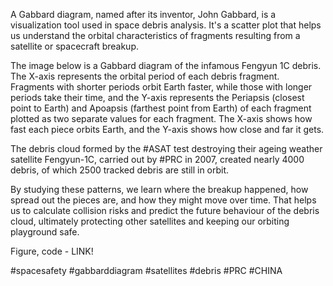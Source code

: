 A Gabbard diagram, named after its inventor, John Gabbard, is a visualization tool used in space debris analysis. It's a scatter plot that helps us understand the orbital characteristics of fragments resulting from a satellite or spacecraft breakup.

The image below is a Gabbard diagram of the infamous Fengyun 1C debris. The X-axis represents the orbital period of each debris fragment. Fragments with shorter periods orbit Earth faster, while those with longer periods take their time, and the Y-axis represents the Periapsis (closest point to Earth) and Apoapsis (farthest point from Earth) of each fragment plotted as two separate values for each fragment. The X-axis shows how fast each piece orbits Earth, and the Y-axis shows how close and far it gets.

The debris cloud formed by the #ASAT test destroying their ageing weather satellite Fengyun-1C, carried out by #PRC in 2007, created nearly 4000 debris, of which 2500 tracked debris are still in orbit.

By studying these patterns, we learn where the breakup happened, how spread out the pieces are, and how they might move over time. That helps us to calculate collision risks and predict the future behaviour of the debris cloud, ultimately protecting other satellites and keeping our orbiting playground safe.

Figure, code - LINK!

#spacesafety #gabbarddiagram #satellites #debris #PRC #CHINA